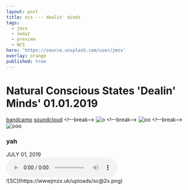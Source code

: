 ```yaml
---
layout: post
title: ncs ··· dealin' minds
tags:
  - jmzx
  - swayz
  - preview
  - NCS
hero: 'https://source.unsplash.com/user/jmzx'
overlay: orange
published: true
---
```

# Natural Conscious States 'Dealin' Minds' 01.01.2019
[bandcamp](https://www.natural-conscious-states.bandcamp.com/releases)
[soundcloud](https://www.soundcloud.com/jmzx/dealin-minds-preview)
<!–-break-–>
![o](https://xjmzx.github.io/uploads/a2270818088_10.jpg)
<!–-break-–>
![oo](http://www.jmzx.uk/uploads/3456/3456-c.png)
<!–-break-–>
![ooo](https://xjmzx.github.io/uploads/0016634408_10.jpg)
<article>
	<div class="cont">
		<h3>yah</h3>
		<time> JULY 01, 2019</time>
	</div>
	<audio class="audio" controls="controls">
		<source type="audio/mpeg" src="https://www.jmzx.uk/uploads/audio/Dealin Minds_preview.mp3?_=1">
	</audio>
</article>
<!–-break-–>
![SC](https://wwwjmzx.uk/uploads/sc@2x.png)
